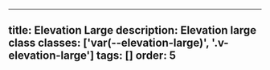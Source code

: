 <!--
 *              © 2025 Visa
 *
 * Licensed under the Apache License, Version 2.0 (the "License");
 * you may not use this file except in compliance with the License.
 * You may obtain a copy of the License at
 *
 *         http://www.apache.org/licenses/LICENSE-2.0
 *
 * Unless required by applicable law or agreed to in writing, software
 * distributed under the License is distributed on an "AS IS" BASIS,
 * WITHOUT WARRANTIES OR CONDITIONS OF ANY KIND, either express or implied.
 * See the License for the specific language governing permissions and
 * limitations under the License.
 *
 -->
---
title: Elevation Large
description: Elevation large class
classes: ['var(--elevation-large)', '.v-elevation-large']
tags: []
order: 5
---

<div class="box" style="box-shadow: var(--elevation-large);">
</div>
<div class="squircle" style="box-shadow: var(--elevation-large);">
</div>
<div class="circle" style="box-shadow: var(--elevation-large);">
</div>

